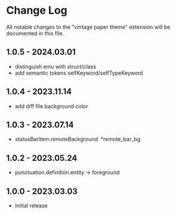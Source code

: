 # Change Log

All notable changes to the "vintage paper theme" extension will be documented in this file.

<!-- Check [Keep a Changelog](http://keepachangelog.com/) for recommendations on how to structure this file. -->
## 1.0.5 - 2024.03.01

- distinguish emu with struct/class
- add semantic tokens selfKeyword/selfTypeKeyword

## 1.0.4 - 2023.11.14

- add diff file background color

## 1.0.3 - 2023.07.14

- statusBarItem.remoteBackground: \*remote_bar_bg

## 1.0.2 - 2023.05.24

- punctuation.definition.entity -> foreground

## 1.0.0 - 2023.03.03

- Initial release
